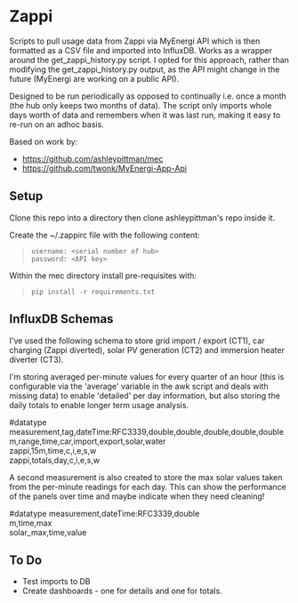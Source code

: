 # Zappi
Scripts to pull usage data from Zappi via MyEnergi API which is then formatted as a CSV file and imported into InfluxDB. Works as a wrapper around the get_zappi_history.py script. I opted for this approach, rather than modifying the get_zappi_history.py output, as the API might change in the future (MyEnergi are working on a public API).

Designed to be run periodically as opposed to continually i.e. once a month (the hub only keeps two months of data). The script only imports whole days worth of data and remembers when it was last run, making it easy to re-run on an adhoc basis.

Based on work by:

- https://github.com/ashleypittman/mec
- https://github.com/twonk/MyEnergi-App-Api

## Setup
Clone this repo into a directory then clone ashleypittman's repo inside it.

Create the ~/.zappirc file with the following content:
>`username: <serial number of hub>`  
>`password: <API key>`

Within the mec directory install pre-requisites with:  
>`pip install -r requirements.txt`

## InfluxDB Schemas
I've used the following schema to store grid import / export (CT1), car charging (Zappi diverted), solar PV generation (CT2) and immersion heater diverter (CT3).

I'm storing averaged per-minute values for every quarter of an hour (this is configurable via the 'average' variable in the awk script and deals with missing data) to enable 'detailed' per day information, but also storing the daily totals to enable longer term usage analysis.

#datatype measurement,tag,dateTime:RFC3339,double,double,double,double,double  
m,range,time,car,import,export,solar,water  
zappi,15m,time,c,i,e,s,w  
zappi,totals,day,c,i,e,s,w

A second measurement is also created to store the max solar values taken from the per-minute readings for each day. This can show the performance of the panels over time and maybe indicate when they need cleaning!

#datatype measurement,dateTime:RFC3339,double  
m,time,max  
solar_max,time,value

## To Do
- Test imports to DB
- Create dashboards - one for details and one for totals.